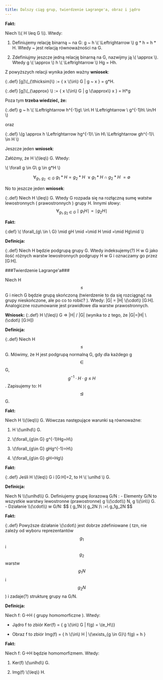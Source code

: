 ```yaml
---
title: Dalszy ciąg grup, twierdzenie Lagrange'a, obraz i jądro
---
```


**Fakt:**
<div class="def" markdown="1">
Niech \\( H \leq G \\). Wtedy:

1) Definiujemy relację binarną ~ na G:
   g ~ h \\( \Leftrightarrow \\) g * h = h * H. Wtedy ~ jest relacją równoważności na G.

2) Zdefiniujmy jeszcze jedną relację binarną na G, nazwijmy ją \\( \approx \\).
   Wtedy g \\( \approx \\) h \\( \Leftrightarrow \\) Hg = Hh.
</div>


Z powyższych relacji wynika jeden ważny **wniosek**:

{:.def}
[g]\\(_{\thicksim}\\) := { x \\(\in\\) G | g ~ x } = g*H.

{:.def}
[g]\\(_{\approx} \\) := { x \\(\in\\) G | g \\(\approx\\) x } = H*g

Poza tym **trzeba wiedzieć, że:** 

{:.def}
g ~ h \\( \Leftrightarrow h^{-1}g\ \in\ H \Leftrightarrow \ g^{-1}h\ \in/H \\)

oraz

{:.def}
\\(g \approx h \Leftrightarrow hg^{-1}\ \in H\ \Leftrightarrow gh^{-1}\ \in H \\)

Jeszcze jeden **wniosek**:

<div class="def" markdown="1">

Załóżmy, że H \\(\leq\\) G. Wtedy:

\\( \forall g \in G\ g \in g*H \\)

$$ \forall _{g_1,\ g_2 \ \in G} \ g_1*H=g_2*H\ \vee g_1*H \cap g_2*H\ = \emptyset $$
</div>

No to jeszcze jeden **wniosek**:

{:.def}
Niech H \\(leq\\) G. Wtedy G rozpada się na rozłączną sumę watstw lewostronnych ( prawostronnych ) grupy H. Innymi słowy: $$ \forall _{ g_1,g_2 \ \in \ G} \mid g_1H \mid =\mid g_2H\mid $$

**Fakt:**

{:def}
\\( \forall_{g\ \in \ G} \mid gH \mid =\mid H \mid =\mid Hg\mid \\)

**Definicja:**

{:.def}
Niech H będzie podgrupą grupy G. Wtedy indeksujemy(?) H w G jako ilość różnych warstw lewostronnych podgrupy H w G i oznaczamy go przez [G:H].

###Twierdzenie Lagrange'a###

Niech H $$\leq$$ G i niech G będzie grupą skończoną (twierdzenie to da się rozciągnąć na grupy nieskończone, ale po co to robić? ). Wtedy:
|G| = |H| \\(\cdot\\) [G:H].
Analogiczne rozumowanie jest prawidłowe dla warstw prawostronnych.

**Wniosek:**
{:.def}
H \\(\leq\\) G => |H| / |G| (wynika to z tego, że |G|=|H| \\(\cdot\\) [G:H])

**Definicja:**

{:.def}
Niech H $$\leq$$ G. Mówimy, że H jest podgrupą normalną G, gdy dla każdego g$$\in$$G, $$g^{-1} \cdot H \cdot g\ \leq \ H$$. Zapisujemy to: H $$\unlhd$$ G.

**Fakt:**

<div class="def" markdown="1">
Niech H \\(\leq\\) G. Wówczas następujące warunki są równoważne:

1) H \\(\unlhd\\) G.

2) \\(\forall_{g\in G} g^{-1}Hg=H\\)

3) \\(\forall_{g\in G} gHg^{-1}=H\\)

4) \\(\forall_{g\in G} gH=Hg\\)
</div>

**Fakt:**

{:.def}
Jeśli H \\(\leq\\) G i [G:H]=2, to H \\( \unlhd \\) G.

**Definicja:**

<div class="def" markdown="1">
Niech N \\(\unlhd\\) G. Definiujemy grupę ilorazową G/N :
-	Elementy G/N to wszystkie warstwy lewostronne (prawostronne) g \\(\cdot\\) N, g \\(\in\\) G.
-	Działanie \\(\cdot\\) w G/N: $$ ( g_1N )( g_2N )\ :=\ g_1g_2N $$
</div>

**Fakt:**

{:.def}
Powyższe działanie \\(\cdot\\) jest dobrze zdefiniowane ( tzn, nie zależy od wyboru reprezentantów $$g_1$$ i $$g_2$$ warstw $$g_1N$$ i $$g_2N$$ ) i zadaje(?) strukturę grupy na G/N.

**Definicja:**

<div class="def" markdown="1">
Niech f: G->H ( grupy homomorficzne ). Wtedy:

-	Jądro f to zbiór Ker(f) = { g \\(\in\\) G | f(g) = \\(e_H\\)}

-	Obraz f to zbiór Img(f) = { h \\(\in\\) H | \\(\exists_{g \in G}\\) f(g) = h }
</div>

**Fakt:**

<div class="def" markdown="1">
Niech f: G->H będzie homomorfizmem. Wtedy:

1) Ker(f) \\(\unlhd\\) G.

2) Img(f) \\(\leq\\) H.
</div>